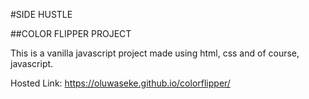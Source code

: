 #SIDE HUSTLE

##COLOR FLIPPER PROJECT

This is a vanilla javascript project made using html, css and of course, javascript.


Hosted Link: https://oluwaseke.github.io/colorflipper/
